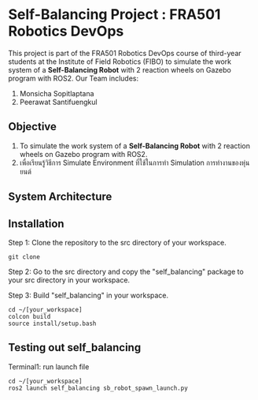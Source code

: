 # Self-Balancing Project : FRA501 Robotics DevOps
This project is part of the FRA501 Robotics DevOps course of third-year students at the Institute of Field Robotics (FIBO) to simulate the work system of a **Self-Balancing Robot** with 2 reaction wheels on Gazebo program with ROS2. Our Team includes:
1) Monsicha Sopitlaptana
2) Peerawat Santifuengkul

## **Objective**
1) To simulate the work system of a **Self-Balancing Robot** with 2 reaction wheels on Gazebo program with ROS2.
2) เพื่อเรียนรู้วิธีการ Simulate Environment ที่ใช้ในการทำ Simulation การทำงานของหุ่นยนต์

## **System Architecture**


## **Installation**
Step 1: Clone the repository to the src directory of your workspace.
```
git clone
```

Step 2: Go to the src directory and copy the "self_balancing" package to your src directory in your workspace.

Step 3: Build "self_balancing" in your workspace.
```
cd ~/[your_workspace]
colcon build 
source install/setup.bash
```
## Testing out self_balancing
Terminal1: run launch file

```
cd ~/[your_workspace]
ros2 launch self_balancing sb_robot_spawn_launch.py
```

